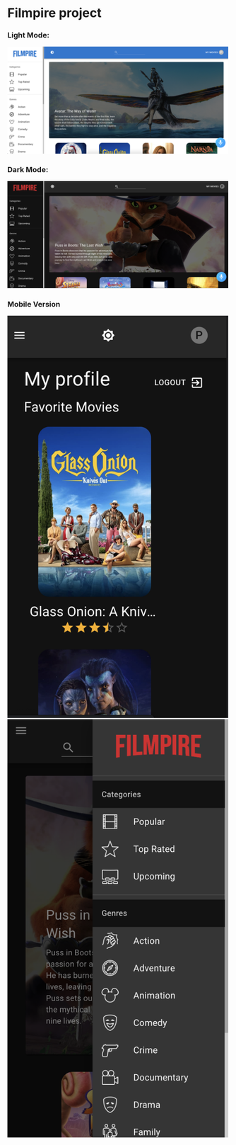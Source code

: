 # Filmpire project

### Light Mode:
<img width="500" alt="light mode" src="images/lightMode.png">

### Dark Mode: 
<img width="500" alt="light mode" src="images/darkMode.png">

### Mobile Version
<img width="500" alt="light mode" src="images/mobileVersion.png">
<img width="500" alt="light mode" src="images/mobileVersion1.png">